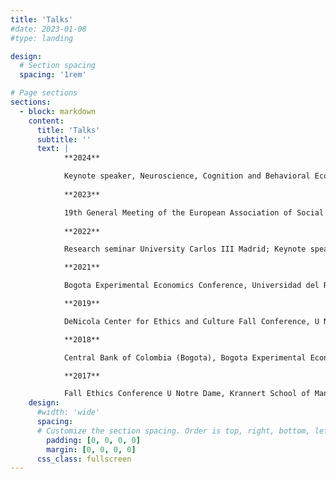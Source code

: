 ```yaml
---
title: 'Talks'
#date: 2023-01-08
#type: landing

design:
  # Section spacing
  spacing: '1rem'

# Page sections
sections:
  - block: markdown
    content:
      title: 'Talks'
      subtitle: ''
      text: |
            **2024** 

            Keynote speaker, Neuroscience, Cognition and Behavioral Economics Conference third edition, Colombia. ESA World Meeting, Bogota. Workshop in honor of Gary Charness, UNavarra and Public University of Navarra, organizer. Workshop in honor of Marie Claire Villeval, University Carlos III Madrid. ISM, Lithuania.
            
            **2023**	

            19th General Meeting of the European Association of Social Psychology, Poland. Latin American and the Caribbean Economic Association (LACEA) Annual Meeting, Colombia.
            
            **2022**	

            Research seminar University Carlos III Madrid; Keynote speaker, Neuroscience, Cognition and Behavioral Economics Conference First Edition, Colombia. United Nations University World Institute for Development Economics Research (UNU-WIDER), VII Colombian Economic Congress.

            **2021**	

            Bogota Experimental Economics Conference, Universidad del Rosario. CREDO Econ and CST Virtual Workshop. NCID seminar, Universidad de Navarra

            **2019**	

            DeNicola Center for Ethics and Culture Fall Conference, U Notre Dame. Building Sustainable Peace: Ideas, Evidence, and Strategies, Kroc Institute for Peace Studies, U Notre Dame. Catholic Peacebuilding and Mining: Integral Peace, Development, and Ecology, Kroc Institute for Peace Studies, U Notre Dame. Symposium speaker at the Paul Volcker Symposium in Behavioral Economics, Maxwell School of Citizenship and Public Affairs, Syracuse University. LACEA BRAIN First Annual Meeting, Washington, DC. Guest speaker at CAL alumni Association, UC Berkeley. 

            **2018**

            Central Bank of Colombia (Bogota), Bogota Experimental Economics Conference, Universidad del Rosario. Central Bank of Colombia, Medellin. McGrath Institute for Church Life U Notre Dame. Kellogg Institute for International Studies, U Notre Dame. National Planning Department (DNP-COL).

            **2017** 

            Fall Ethics Conference U Notre Dame, Krannert School of Management Purdue University, First Latin-American Workshop on Experimental and Behavioral Social Sciences (LAWEBESS), Colombia, Advances in Field Experiments, U Chicago, UC Berkeley, University of Los Andes, University of Massachusetts-Amherst, University of Notre Dame Economics, Pontifical Xavierian University, NYU CESS 10th Annual Experimental Political Science Conference.
    design:
      #width: 'wide' 
      spacing:
      # Customize the section spacing. Order is top, right, bottom, left.
        padding: [0, 0, 0, 0]
        margin: [0, 0, 0, 0]
      css_class: fullscreen
---
```


